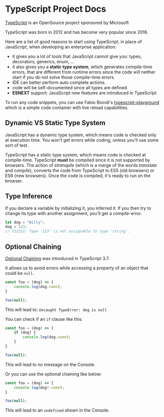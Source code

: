 # TypeScript Project Docs

[TypeScript](https://github.com/microsoft/TypeScript) is an OpenSource project sponsored by Microsoft

TypeScript was born in 2012 and has become very popular since 2016.

Here are a list of good reasons to start using TypeScript, in place of JavaScript, when developing an enterprise application:
- it gives you a lot of *tools* that JavaScript cannot give you: types, decorators, generics, enum, ...
- it also gives you a **static type system**, which generates compile-time errors, that are different from runtime errors since the code will neither start if you do not solve those compile-time errors.
- IDE can better perform auto complete actions.
- code will be self-documented since all types are defined
- **ESNEXT** support: JavaScript new features are introduced in TypeScript

To run any code snippets, you can use Fabio Biondi's [typescript-playground](https://github.com/fabiobiondi/typescript-playground) which is a simple code container with live reload capabilities.

## Dynamic VS Static Type System
JavaScript has a dynamic type system, which means code is checked only at execution time. You won't get errors while coding, unless you'll use some sort of test.

TypeScript has a static type system, which means code is checked at compile-time. TypeScript **must** be compiled since it is not supported by browsers.
The action of *stranspile* (which is a merge of the words *translate* and *compile*), converts the code from TypeScript to ES5 (old browsers) or ES6 (new browsers).
Once the code is compiled, it's ready to run on the browser.

## Type Inference
If you declare a variable by initializing it, you inferred it. If you then try to change its type with another assignment, you'll get a compile-error.

```ts
let dog = "Willy";
dog = 123;
// TS2322: Type '123' is not assignable to type 'string'.
```

## Optional Chaining
[Optional Chaining](https://www.typescriptlang.org/docs/handbook/release-notes/typescript-3-7.html#optional-chaining) was introduced in TypeScript 3.7.

It allows us to avoid errors while accessing a property of an object that could be `null`.

```ts
const foo = (dog) => {
    console.log(dog.name);
}

foo(null);
```

This will lead to: `Uncaught TypeError: dog is null`

You can check if an `if` clause like this:
```ts
const foo = (dog) => {
    if (dog) {
        console.log(dog.name);
    }
}

foo(null);
```

This will lead to no message on the Console.

Or you can use the optional chaining like below:
```ts
const foo = (dog) => {
    console.log(dog?.name);
}

foo(null);
```

This will lead to an `undefined` shown in the Console.


